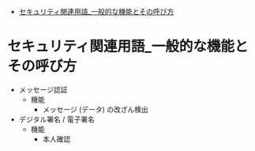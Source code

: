 <!-- TOC START min:1 max:3 link:true asterisk:false update:true -->
- [セキュリティ関連用語\_一般的な機能とその呼び方](#セキュリティ関連用語_一般的な機能とその呼び方)
<!-- TOC END -->


# セキュリティ関連用語_一般的な機能とその呼び方

- メッセージ認証
  - 機能
    - メッセージ (データ) の改ざん検出
- デジタル署名 / 電子署名
  - 機能
    - 本人確認
